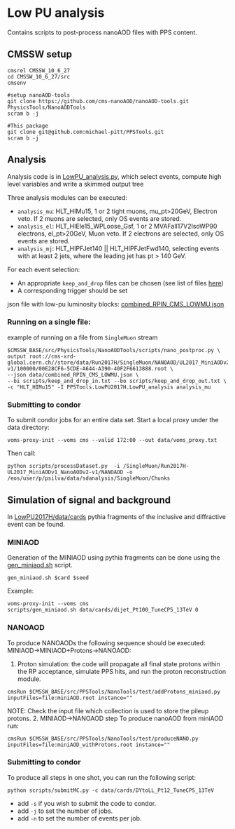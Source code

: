 # Low PU analysis

Contains scripts to post-process nanoAOD files with PPS content.

## CMSSW setup
```
cmsrel CMSSW_10_6_27
cd CMSSW_10_6_27/src
cmsenv

#setup nanoAOD-tools
git clone https://github.com/cms-nanoAOD/nanoAOD-tools.git PhysicsTools/NanoAODTools
scram b -j

#This package
git clone git@github.com:michael-pitt/PPSTools.git
scram b -j
```

## Analysis

Analysis code is in [LowPU_analysis.py](https://github.com/michael-pitt/PPSTools/blob/main/LowPU2017H/python/LowPU_analysis.py), which select events, compute high level variables and write a skimmed output tree

Three analysis modules can be executed:
- `analysis_mu`: HLT_HIMu15, 1 or 2 tight muons, mu_pt>20GeV, Electron veto. If 2 muons are selected, only OS events are stored.
- `analysis_el`: HLT_HIEle15_WPLoose_Gsf, 1 or 2 MVAFall17V2IsoWP90 electrons, el_pt>20GeV, Muon veto. If 2 electrons are selected, only OS events are stored.
- `analysis_mj`: HLT_HIPFJet140 || HLT_HIPFJetFwd140, selecting events with at least 2 jets, where the leading jet has pt > 140 GeV.

For each event selection:
- An appropriate `keep_and_drop` files can be chosen (see list of files [here](https://github.com/michael-pitt/PPSTools/tree/main/LowPU2017H/scripts))
- A corresponding trigger should be set

json file with low-pu luminosity blocks: [combined_RPIN_CMS_LOWMU.json](https://github.com/michael-pitt/PPSTools/blob/main/LowPU2017H/data/combined_RPIN_CMS_LOWMU.json)

### Running on a single file:

example of running on a file from `SingleMuon` stream
```
$CMSSW_BASE/src/PhysicsTools/NanoAODTools/scripts/nano_postproc.py \
output root://cms-xrd-global.cern.ch//store/data/Run2017H/SingleMuon/NANOAOD/UL2017_MiniAODv2_NanoAODv9-v1/100000/00E28CF6-5CDE-A644-A390-40F2F6613888.root \
--json data/combined_RPIN_CMS_LOWMU.json \
--bi scripts/keep_and_drop_in.txt --bo scripts/keep_and_drop_out.txt \
-c "HLT_HIMu15" -I PPSTools.LowPU2017H.LowPU_analysis analysis_mu
```

### Submitting to condor

To submit condor jobs for an entire data set.
Start a local proxy under the data directory:

```
voms-proxy-init --voms cms --valid 172:00 --out data/voms_proxy.txt
```

Then call:

```
python scripts/processDataset.py  -i /SingleMuon/Run2017H-UL2017_MiniAODv1_NanoAODv2-v1/NANOAOD -o /eos/user/p/psilva/data/sdanalysis/SingleMuon/Chunks
```

## Simulation of signal and background

In [LowPU2017H/data/cards](https://github.com/michael-pitt/PPSTools/blob/main/LowPU2017H/data/cards) pythia fragments of the inclusive and diffractive event can be found. 

### MINIAOD

Generation of the MINIAOD using pythia fragments can be done using the [gen_miniaod.sh](https://github.com/michael-pitt/PPSTools/blob/main/LowPU2017H/scripts/gen_miniaod.sh) script.
```
gen_miniaod.sh $card $seed
```
Example:
```
voms-proxy-init --voms cms
scripts/gen_miniaod.sh data/cards/dijet_Pt100_TuneCP5_13TeV 0
```
### NANOAOD
To produce NANOAODs the following sequence should be executed: MINIAOD->MINIAOD+Protons->NANOAOD:

   1. Proton simulation: the code will propagate all final state protons within the RP acceptance, simulate PPS hits, and run the proton reconstruction module.
```
cmsRun $CMSSW_BASE/src/PPSTools/NanoTools/test/addProtons_miniaod.py inputFiles=file:miniAOD.root instance=""
```
NOTE: Check the input file which collection is used to store the pileup protons.
   2. MINIAOD->NANOAOD step
To produce nanoAOD from miniAOD run:
```
cmsRun $CMSSW_BASE/src/PPSTools/NanoTools/test/produceNANO.py inputFiles=file:miniAOD_withProtons.root instance=""
```
### Submitting to condor
To produce all steps in one shot, you can run the following script:
```
python scripts/submitMC.py -c data/cards/DYtoLL_Pt12_TuneCP5_13TeV
```
   - add `-s` if you wish to submit the code to condor.
   - add `-j` to set the number of jobs.
   - add `-n` to set the number of events per job.
